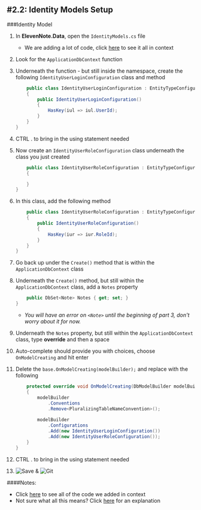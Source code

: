 #2.2: Identity Models Setup
---
###Identity Model
1. In **ElevenNote.Data**, open the `IdentityModels.cs` file
   - We are adding a lot of code, click [here](2.2a-IdentityModelsScreenshot.md) to see it all in context
2. Look for the `ApplicationDbContext` function
3. Underneath the function - but still inside the namespace, create the following `IdentityUserLoginConfiguration` class and method

    ```cs
        public class IdentityUserLoginConfiguration : EntityTypeConfiguration<IdentityUserLogin>
        {
            public IdentityUserLoginConfiguration()
            {
                HasKey(iul => iul.UserId);
            }
        }
    }
    ```
4. CTRL . to bring in the using statement needed
5. Now create an `IdentityUserRoleConfiguration` class underneath the class you just created

    ```cs
        public class IdentityUserRoleConfiguration : EntityTypeConfiguration<IdentityUserRole>
        {

        }
    }
    ```
6. In this class, add the following method

    ```cs
        public class IdentityUserRoleConfiguration : EntityTypeConfiguration<IdentityUserRole>
        {
            public IdentityUserRoleConfiguration()
            {
                HasKey(iur => iur.RoleId);
            }
        }
    }
    ```
7. Go back up under the `Create()` method that is within the `ApplicationDbContext` class
8. Underneath the `Create()` method, but still within the `ApplicationDbContext` class, add a `Notes` property

    ```cs
        public DbSet<Note> Notes { get; set; }
    }
    ```
   - *You will have an error on `<Note>` until the beginning of part 3, don't worry about it for now.*
9. Underneath the `Notes` property, but still within the `ApplicationDbContext` class, type **override** and then a space
10. Auto-complete should provide you with choices, choose `OnModelCreating` and hit enter
11. Delete the `base.OnModelCreating(modelBuilder);` and replace with the following

    ```cs
        protected override void OnModelCreating(DbModelBuilder modelBuilder)
        {
            modelBuilder
                .Conventions
                .Remove<PluralizingTableNameConvention>();
        
            modelBuilder
                .Configurations
                .Add(new IdentityUserLoginConfiguration())
                .Add(new IdentityUserRoleConfiguration());
        }
    }
    ```
12. CTRL . to bring in the using statement needed
13. ![Save](/assets/font-awesome-save.png) & ![Git](/assets/devicons_github_badge.png)

####Notes:
- Click [here](2.2a-IdentityModelsScreenshot.md) to see all of the code we added in context
- Not sure what all this means? Click [here](2.2b-Explanation.md) for an explanation